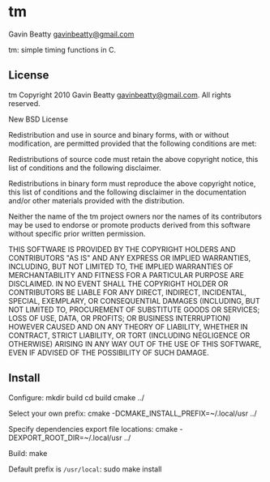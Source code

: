 tm
====
Gavin Beatty <gavinbeatty@gmail.com>

tm: simple timing functions in C.

License
-------
tm Copyright 2010 Gavin Beatty <gavinbeatty@gmail.com>.
All rights reserved.

New BSD License

Redistribution and use in source and binary forms, with or without
modification, are permitted provided that the following conditions are met:

  Redistributions of source code must retain the above copyright notice, this
  list of conditions and the following disclaimer.
  
  Redistributions in binary form must reproduce the above copyright notice, this
  list of conditions and the following disclaimer in the documentation and/or
  other materials provided with the distribution.
  
  Neither the name of the tm project owners nor the names of its contributors may
  be used to endorse or promote products derived from this software without
  specific prior written permission.

THIS SOFTWARE IS PROVIDED BY THE COPYRIGHT HOLDERS AND CONTRIBUTORS "AS IS" AND
ANY EXPRESS OR IMPLIED WARRANTIES, INCLUDING, BUT NOT LIMITED TO, THE IMPLIED
WARRANTIES OF MERCHANTABILITY AND FITNESS FOR A PARTICULAR PURPOSE ARE
DISCLAIMED. IN NO EVENT SHALL THE COPYRIGHT HOLDER OR CONTRIBUTORS BE LIABLE
FOR ANY DIRECT, INDIRECT, INCIDENTAL, SPECIAL, EXEMPLARY, OR CONSEQUENTIAL
DAMAGES (INCLUDING, BUT NOT LIMITED TO, PROCUREMENT OF SUBSTITUTE GOODS OR
SERVICES; LOSS OF USE, DATA, OR PROFITS; OR BUSINESS INTERRUPTION) HOWEVER
CAUSED AND ON ANY THEORY OF LIABILITY, WHETHER IN CONTRACT, STRICT LIABILITY,
OR TORT (INCLUDING NEGLIGENCE OR OTHERWISE) ARISING IN ANY WAY OUT OF THE USE
OF THIS SOFTWARE, EVEN IF ADVISED OF THE POSSIBILITY OF SUCH DAMAGE.


Install
-------
Configure:
    mkdir build
    cd build
    cmake ../

Select your own prefix:
    cmake -DCMAKE_INSTALL_PREFIX=~/.local/usr ../

Specify dependencies export file locations:
    cmake -DEXPORT_ROOT_DIR=~/.local/usr ../

Build:
    make

Default prefix is `/usr/local`:
    sudo make install

